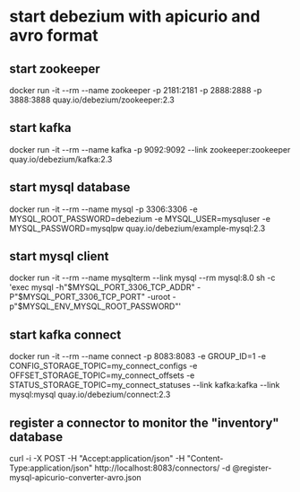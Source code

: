 # start debezium with apicurio and avro format
## start zookeeper
docker run -it --rm --name zookeeper -p 2181:2181 -p 2888:2888 -p 3888:3888 quay.io/debezium/zookeeper:2.3

## start kafka
docker run -it --rm --name kafka -p 9092:9092 --link zookeeper:zookeeper quay.io/debezium/kafka:2.3

## start mysql database
docker run -it --rm --name mysql -p 3306:3306 -e MYSQL_ROOT_PASSWORD=debezium -e MYSQL_USER=mysqluser -e MYSQL_PASSWORD=mysqlpw quay.io/debezium/example-mysql:2.3

## start mysql client
docker run -it --rm --name mysqlterm --link mysql --rm mysql:8.0 sh -c 'exec mysql -h"$MYSQL_PORT_3306_TCP_ADDR" -P"$MYSQL_PORT_3306_TCP_PORT" -uroot -p"$MYSQL_ENV_MYSQL_ROOT_PASSWORD"'

## start kafka connect
docker run -it --rm --name connect -p 8083:8083 -e GROUP_ID=1 -e CONFIG_STORAGE_TOPIC=my_connect_configs -e OFFSET_STORAGE_TOPIC=my_connect_offsets -e STATUS_STORAGE_TOPIC=my_connect_statuses --link kafka:kafka --link mysql:mysql quay.io/debezium/connect:2.3

## register a connector to monitor the "inventory" database
curl -i -X POST -H "Accept:application/json" -H  "Content-Type:application/json" http://localhost:8083/connectors/ -d @register-mysql-apicurio-converter-avro.json